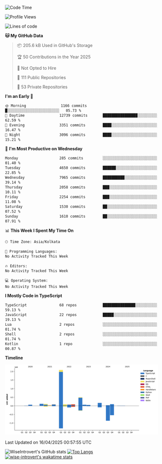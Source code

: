 <!--START_SECTION:waka-->
![Code Time](http://img.shields.io/badge/Code%20Time-2%2C329%20hrs%2026%20mins-blue)

![Profile Views](http://img.shields.io/badge/Profile%20Views-1-blue)

![Lines of code](https://img.shields.io/badge/From%20Hello%20World%20I%27ve%20Written-3.6%20million%20lines%20of%20code-blue)

**🐱 My GitHub Data** 

> 📦 205.6 kB Used in GitHub's Storage 
 > 
> 🏆 50 Contributions in the Year 2025
 > 
> 🚫 Not Opted to Hire
 > 
> 📜 111 Public Repositories 
 > 
> 🔑 53 Private Repositories 
 > 
**I'm an Early 🐤** 

```text
🌞 Morning                1166 commits        █░░░░░░░░░░░░░░░░░░░░░░░░   05.73 % 
🌆 Daytime                12739 commits       ████████████████░░░░░░░░░   62.59 % 
🌃 Evening                3351 commits        ████░░░░░░░░░░░░░░░░░░░░░   16.47 % 
🌙 Night                  3096 commits        ████░░░░░░░░░░░░░░░░░░░░░   15.21 % 
```
📅 **I'm Most Productive on Wednesday** 

```text
Monday                   285 commits         ░░░░░░░░░░░░░░░░░░░░░░░░░   01.40 % 
Tuesday                  4650 commits        ██████░░░░░░░░░░░░░░░░░░░   22.85 % 
Wednesday                7965 commits        ██████████░░░░░░░░░░░░░░░   39.14 % 
Thursday                 2058 commits        ███░░░░░░░░░░░░░░░░░░░░░░   10.11 % 
Friday                   2254 commits        ███░░░░░░░░░░░░░░░░░░░░░░   11.08 % 
Saturday                 1530 commits        ██░░░░░░░░░░░░░░░░░░░░░░░   07.52 % 
Sunday                   1610 commits        ██░░░░░░░░░░░░░░░░░░░░░░░   07.91 % 
```


📊 **This Week I Spent My Time On** 

```text
🕑︎ Time Zone: Asia/Kolkata

💬 Programming Languages: 
No Activity Tracked This Week

🔥 Editors: 
No Activity Tracked This Week

💻 Operating System: 
No Activity Tracked This Week
```

**I Mostly Code in TypeScript** 

```text
TypeScript               68 repos            ███████████████░░░░░░░░░░   59.13 % 
JavaScript               22 repos            █████░░░░░░░░░░░░░░░░░░░░   19.13 % 
Lua                      2 repos             ░░░░░░░░░░░░░░░░░░░░░░░░░   01.74 % 
Shell                    2 repos             ░░░░░░░░░░░░░░░░░░░░░░░░░   01.74 % 
Kotlin                   1 repo              ░░░░░░░░░░░░░░░░░░░░░░░░░   00.87 % 
```



**Timeline**

![Lines of Code chart](https://raw.githubusercontent.com/wise-introvert/wise-introvert/master/assets/bar_graph.png)


 Last Updated on 16/04/2025 00:57:55 UTC
<!--END_SECTION:waka-->

![WiseIntrovert's GitHub stats](https://github-readme-stats.vercel.app/api?username=wise-introvert&count_private=true&show_icons=true)
[![Top Langs](https://github-readme-stats.vercel.app/api/top-langs/?username=wise-introvert&langs_count=10)](https://github.com/anuraghazra/github-readme-stats)
[![wise-introvert's wakatime stats](https://github-readme-stats.vercel.app/api/wakatime?username=wiseintrovert)](https://github.com/anuraghazra/github-readme-stats)
